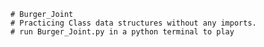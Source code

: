     # Burger_Joint
    # Practicing Class data structures without any imports.
    # run Burger_Joint.py in a python terminal to play
